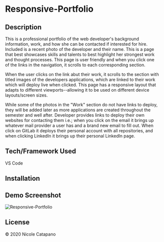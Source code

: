 # Responsive-Portfolio

## Description

This is a professional portfolio of the web developer's background information, work, and how she can be contacted if interested for hire. Included is a recent photo of the developer and their name. This is a page that best showcases skills and talents to best highlight her strongest work and thought processes. This page is user friendly and when you click one of the links in the navigation, it scrolls to each corresponding section.

When the user clicks on the link abut their work, it scrolls to the section with titled images of the developers applications, which are linked to their work which will deploy live when clicked. This page has a responsive layout that adapts to different viewports--allowing it to be used on different device layouts/screen sizes.

While some of the photos in the "Work" section do not have links to deploy, they will be added later as more applications are created throughout the semester and well after. Developer provides links to deploy their own websites for contacting them i.e.; when you click on the email it brings up whatever mail provider a user has and a brand new email to fill out. When click on GitLab it deploys their personal account with all repositories, and when clicking LinkedIn it brings up their personal LinkedIn page.


## Tech/Framework Used

VS Code


## Installation




## Demo Screenshot

![Responsive-Portfolio](Portfolio-Demo-Scrreenshot.png)


## License

© 2020 Nicole Catapano 

